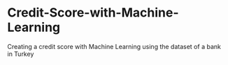 # Credit-Score-with-Machine-Learning

Creating a credit score with Machine Learning using the dataset of a bank in Turkey
